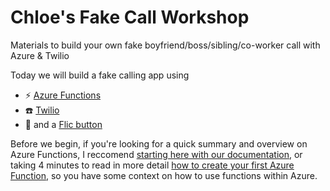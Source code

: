 # Chloe's Fake Call Workshop
Materials to build your own fake boyfriend/boss/sibling/co-worker call with Azure &amp; Twilio

Today we will build a fake calling app using

+ ⚡ [Azure Functions](https://azure.microsoft.com/en-us/services/functions/?WT.mc_id=github-workshop-chcondon)
+ ☎️ [Twilio](https://www.twilio.com/)
+ 🔘 and a [Flic button](http://flic.io/shop/flic-1pack?aff=10)

Before we begin, if you're looking for a quick summary and overview on Azure Functions, I reccomend [starting here with our documentation](https://docs.microsoft.com/en-us/azure/azure-functions/?WT.mc_id=github-workshop-chcondon), or taking 4 minutes to read in more detail [how to create your first Azure Function](https://docs.microsoft.com/en-us/azure/azure-functions/functions-create-first-azure-function?WT.mc_id=devto-blog-chcondon), so you have some context on how to use functions within Azure.



